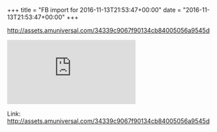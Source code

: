 +++
title = "FB import for 2016-11-13T21:53:47+00:00"
date = "2016-11-13T21:53:47+00:00"
+++

http://assets.amuniversal.com/34339c9067f90134cb84005056a9545d

![Phote](https://external.xx.fbcdn.net/safe_image.php?d=AQBfM0Tt6_R9q9ob&w=130&h=130&url=http%3A%2F%2Fassets.amuniversal.com%2F34339c9067f90134cb84005056a9545d&cfs=1&_nc_hash=AQB0nQifogD8fCgI)


Link: http://assets.amuniversal.com/34339c9067f90134cb84005056a9545d
